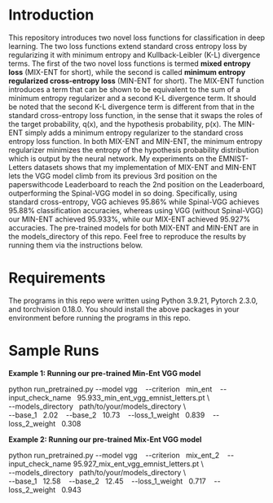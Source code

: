 # Introduction
This repository introduces two novel loss functions for classification in deep learning. The two loss functions extend standard cross entropy loss by regularizing it with minimum entropy and Kullback-Leibler (K-L) divergence terms. The first of the two novel loss functions is termed **mixed entropy loss** (MIX-ENT for short),  while the second is called **minimum entropy regularized cross-entropy loss** (MIN-ENT for short). The MIX-ENT function introduces a term that can be shown to be equivalent to the sum of a minimum entropy regularizer and a second K-L divergence term. It should be noted that the second K-L divergence term is different from that in the standard cross-entropy loss function, in the sense that it swaps the roles of the target probability, q(x), and the hypothesis probability, p(x). The MIN-ENT simply adds a minimum entropy regularizer to the standard cross entropy loss function. In both MIX-ENT and MIN-ENT, the minimum entropy regularizer minimizes the entropy of the hypothesis probability distribution which is output by the neural network. My experiments on the EMNIST-Letters datasets shows that my implementation of MIX-ENT and MIN-ENT lets the VGG model climb from its previous 3rd position on the paperswithcode Leaderboard to reach the 2nd position on the Leaderboard, outperforming the Spinal-VGG model in so doing. Specifically, using standard cross-entropy, VGG achieves 95.86% while Spinal-VGG achieves 95.88% classification accuracies, whereas using VGG (without Spinal-VGG) our MIN-ENT achieved 95.933%, while our MIX-ENT achieved 95.927% accuracies. The pre-trained models for both MIX-ENT and MIN-ENT are in the models_directory of this repo. Feel free to reproduce the results by running them via the instructions below.   

# Requirements
The programs in this repo were written using Python 3.9.21, Pytorch 2.3.0, and torchvision 0.18.0. You should install the above packages in your environment before running the programs in this repo.

# Sample Runs
**Example 1: Running our pre-trained Min-Ent VGG model** 

python run_pretrained.py  --model vgg &nbsp;&nbsp; --criterion &nbsp; min_ent &nbsp;&nbsp; --input_check_name   &nbsp; 95.933_min_ent_vgg_emnist_letters.pt \\ \
--models_directory &nbsp; path/to/your/models_directory \\ \
--base_1 &nbsp; 2.02 &nbsp;&nbsp; --base_2 &nbsp; 10.73  &nbsp;&nbsp; --loss_1_weight &nbsp; 0.839  &nbsp;&nbsp; --loss_2_weight &nbsp; 0.308

**Example 2: Running our pre-trained Mix-Ent VGG model** 

python run_pretrained.py  --model vgg &nbsp;&nbsp;  --criterion &nbsp; mix_ent_2 &nbsp;&nbsp;  --input_check_name   95.927_mix_ent_vgg_emnist_letters.pt \\ \
--models_directory &nbsp; path/to/your/models_directory \\ \
--base_1 &nbsp; 12.58 &nbsp;&nbsp;  --base_2 &nbsp; 12.45  &nbsp;&nbsp; --loss_1_weight &nbsp; 0.717 &nbsp;&nbsp; --loss_2_weight &nbsp; 0.943 

